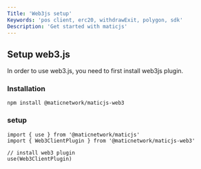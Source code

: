 ```yaml
---
Title: 'Web3js setup'
Keywords: 'pos client, erc20, withdrawExit, polygon, sdk'
Description: 'Get started with maticjs'
---
```


## Setup web3.js

In order to use web3.js, you need to first install web3js plugin.

### Installation

```
npm install @maticnetwork/maticjs-web3

```

### setup

```
import { use } from '@maticnetwork/maticjs'
import { Web3ClientPlugin } from '@maticnetwork/maticjs-web3'

// install web3 plugin
use(Web3ClientPlugin)
```

